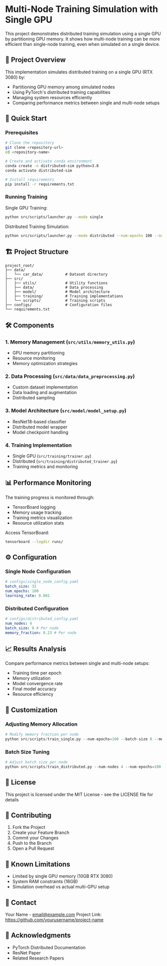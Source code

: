 # Multi-Node Training Simulation with Single GPU

This project demonstrates distributed training simulation using a single GPU by partitioning GPU memory. It shows how multi-node training can be more efficient than single-node training, even when simulated on a single device.

## 🎯 Project Overview

This implementation simulates distributed training on a single GPU (RTX 3080) by:

- Partitioning GPU memory among simulated nodes
- Using PyTorch's distributed training capabilities
- Managing system resources efficiently
- Comparing performance metrics between single and multi-node setups

## 🚀 Quick Start

### Prerequisites

```bash
# Clone the repository
git clone <repository-url>
cd <repository-name>

# Create and activate conda environment
conda create -n distributed-sim python=3.8
conda activate distributed-sim

# Install requirements
pip install -r requirements.txt
```

### Running Training

Single GPU Training:

```bash
python src/scripts/launcher.py --mode single
```

Distributed Training Simulation:

```bash
python src/scripts/launcher.py --mode distributed --num-epochs 100 --num-nodes 4 --batch-size 8
```

## 🏗️ Project Structure

```
project_root/
├── data/
│   └── car_data/          # Dataset directory
├── src/
│   ├── utils/             # Utility functions
│   ├── data/              # Data processing
│   ├── model/             # Model architecture
│   ├── training/          # Training implementations
│   └── scripts/           # Training scripts
├── configs/               # Configuration files
└── requirements.txt
```

## 🛠️ Components

### 1. Memory Management (`src/utils/memory_utils.py`)

- GPU memory partitioning
- Resource monitoring
- Memory optimization strategies

### 2. Data Processing (`src/data/data_preprocessing.py`)

- Custom dataset implementation
- Data loading and augmentation
- Distributed sampling

### 3. Model Architecture (`src/model/model_setup.py`)

- ResNet18-based classifier
- Distributed model wrapper
- Model checkpoint handling

### 4. Training Implementation

- Single GPU (`src/training/trainer.py`)
- Distributed (`src/training/distributed_trainer.py`)
- Training metrics and monitoring

## 📊 Performance Monitoring

The training progress is monitored through:

- TensorBoard logging
- Memory usage tracking
- Training metrics visualization
- Resource utilization stats

Access TensorBoard:

```bash
tensorboard --logdir runs/
```

## ⚙️ Configuration

### Single Node Configuration

```yaml
# configs/single_node_config.yaml
batch_size: 32
num_epochs: 100
learning_rate: 0.001
```

### Distributed Configuration

```yaml
# configs/distributed_config.yaml
num_nodes: 4
batch_size: 8 # Per node
memory_fraction: 0.23 # Per node
```

## 📈 Results Analysis

Compare performance metrics between single and multi-node setups:

- Training time per epoch
- Memory utilization
- Model convergence rate
- Final model accuracy
- Resource efficiency

## 🔧 Customization

### Adjusting Memory Allocation

```python
# Modify memory fraction per node
python src/scripts/train_single.py --num-epochs=100 --batch-size 8 --memory-fraction 0.20
```

### Batch Size Tuning

```python
# Adjust batch size per node
python src/scripts/train_distributed.py --num-nodes 4 --num-epochs=100 --batch-size 8 --memory-fraction 0.20
```

## 📝 License

This project is licensed under the MIT License - see the LICENSE file for details

## 🤝 Contributing

1. Fork the Project
2. Create your Feature Branch
3. Commit your Changes
4. Push to the Branch
5. Open a Pull Request

## 🚧 Known Limitations

- Limited by single GPU memory (10GB RTX 3080)
- System RAM constraints (16GB)
- Simulation overhead vs actual multi-GPU setup

## 📧 Contact

Your Name - email@example.com
Project Link: https://github.com/yourusername/project-name

## 🙏 Acknowledgments

- PyTorch Distributed Documentation
- ResNet Paper
- Related Research Papers
